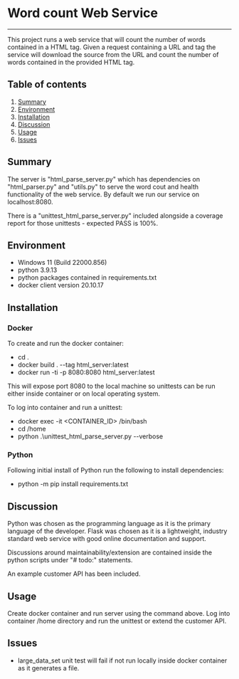 # Word count Web Service
***
This project runs a web service that will count the number of words contained in a HTML tag.
Given a request containing a URL and tag the service will download the source from the URL and count the number of words contained in the provided HTML tag.

## Table of contents
1. [Summary](#summary)
2. [Environment](#environment)
3. [Installation](#installation)
4. [Discussion](#discussion)
5. [Usage](#usage)
6. [Issues](#issues)

## Summary
The server is "html_parse_server.py" which has dependencies on "html_parser.py" and "utils.py" to serve the word cout and health functionality of the web service. By default we run our service on localhost:8080.

There is a "unittest_html_parse_server.py" included alongside a coverage report for those unittests - expected PASS is 100%.

## Environment
* Windows 11 (Build 22000.856)
* python 3.9.13
* python packages contained in requirements.txt
* docker client version 20.10.17

## Installation
### Docker
To create and run the docker container:
* cd .
* docker build . --tag html_server:latest
* docker run -ti -p 8080:8080 html_server:latest

This will expose port 8080 to the local machine so unittests can be run either inside container or on local operating system.

To log into container and run a unittest:
* docker exec -it <CONTAINER_ID> /bin/bash
* cd /home
* python .\unittest_html_parse_server.py --verbose

### Python
Following initial install of Python run the following to install dependencies:
* python -m pip install requirements.txt

## Discussion
Python was chosen as the programming language as it is the primary language of the developer.
Flask was chosen as it is a lightweight, industry standard web service with good online documentation and support.

Discussions around maintainability/extension are contained inside the python scripts under "# todo:" statements.

An example customer API has been included.

## Usage
Create docker container and run server using the command above.
Log into container /home directory and run the unittest or extend the customer API.

## Issues
* large_data_set unit test will fail if not run locally inside docker container as it generates a file.

